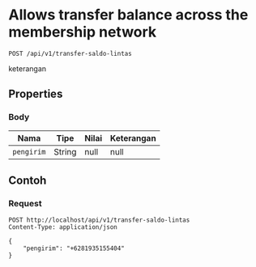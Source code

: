 # Allows transfer balance across the membership network
```http
POST /api/v1/transfer-saldo-lintas
```
keterangan
## Properties
### Body
Nama | Tipe | Nilai | Keterangan
--- | --- | --- | ---
<code>pengirim</code> | String | null | null
## Contoh
### Request
```http
POST http://localhost/api/v1/transfer-saldo-lintas
Content-Type: application/json

{
    "pengirim": "+6281935155404"
}


```
